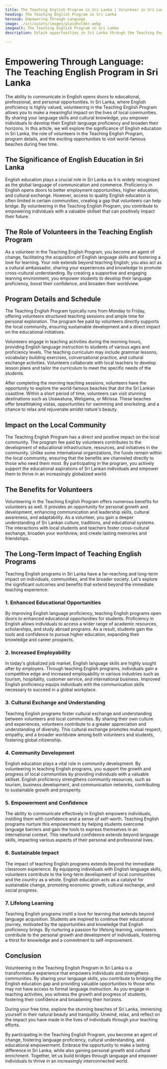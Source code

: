 ```yaml
---
title: The Teaching English Program in Sri Lanka | Volunteer in Sri Lanka
heading: The Teaching English Program in Sri Lanka
herosub: Empowering Through Language
image: ./src/assets/images/placeholder.webp
imagealt: The Teaching English Program in Sri Lanka
description: Unlock opportunities in Sri Lanka through the Teaching English Program. Empower local communities by sharing language skills, broadening horizons, and making a meaningful impact. Explore the significance of English education, the role of volunteers, program details, and enjoy leisure time at world-famous beaches.

---
```


<h1 class="h2 section-title " >Empowering Through Language: The Teaching English Program in Sri Lanka</h1>

The ability to communicate in English opens doors to educational, professional, and personal opportunities. In Sri Lanka, where English proficiency is highly valued, volunteering in the Teaching English Program allows you to make a meaningful impact on the lives of local communities. By sharing your language skills and cultural knowledge, you empower individuals to develop their English language proficiency and broaden their horizons. In this article, we will explore the significance of English education in Sri Lanka, the role of volunteers in the Teaching English Program, program details, and the exciting opportunities to visit world-famous beaches during free time.

<h2 class="h3 section-title " >The Significance of English Education in Sri Lanka</h2>

English education plays a crucial role in Sri Lanka as it is widely recognized as the global language of communication and commerce. Proficiency in English opens doors to better employment opportunities, higher education, and cultural exchange. However, access to quality English education is often limited in certain communities, creating a gap that volunteers can help bridge. By volunteering in the Teaching English Program, you contribute to empowering individuals with a valuable skillset that can positively impact their future.


<h2 class="h3 section-title " >The Role of Volunteers in the Teaching English Program</h2>

As a volunteer in the Teaching English Program, you become an agent of change, facilitating the acquisition of English language skills and fostering a love for learning. Your role extends beyond teaching English; you also act as a cultural ambassador, sharing your experiences and knowledge to promote cross-cultural understanding. By creating a supportive and engaging learning environment, you empower students to develop their language proficiency, boost their confidence, and broaden their worldview.

<h2 class="h3 section-title " >Program Details and Schedule</h2>

The Teaching English Program typically runs from Monday to Friday, offering volunteers structured teaching sessions and ample time for personal exploration. The program fee paid by volunteers directly supports the local community, ensuring sustainable development and a direct impact on the educational initiatives.

Volunteers engage in teaching activities during the morning hours, providing English language instruction to students of various ages and proficiency levels. The teaching curriculum may include grammar lessons, vocabulary building exercises, conversational practice, and cultural exchange activities. Volunteers collaborate with local teachers to develop lesson plans and tailor the curriculum to meet the specific needs of the students.

After completing the morning teaching sessions, volunteers have the opportunity to explore the world-famous beaches that dot the Sri Lankan coastline. Within a short period of time, volunteers can visit stunning destinations such as Unawatuna, Weligama, or Mirissa. These beaches offer breathtaking vistas, opportunities for swimming and snorkeling, and a chance to relax and rejuvenate amidst nature's beauty.

<h2 class="h3 section-title " >Impact on the Local Community</h2>

The Teaching English Program has a direct and positive impact on the local community. The program fee paid by volunteers contributes to the development of educational infrastructure, resources, and initiatives in the community. Unlike some international organizations, the funds remain within the local community, ensuring that the benefits are channeled directly to those who need them most. By participating in the program, you actively support the educational aspirations of Sri Lankan individuals and empower them to thrive in an increasingly globalized world.

<h2 class="h3 section-title " >The Benefits for Volunteers</h2>

Volunteering in the Teaching English Program offers numerous benefits for volunteers as well. It provides an opportunity for personal growth and development, enhancing communication and leadership skills, cultural awareness, and adaptability. As a volunteer, you gain a deeper understanding of Sri Lankan culture, traditions, and educational systems. The interactions with local students and teachers foster cross-cultural exchange, broaden your worldview, and create lasting memories and friendships.

<h2 class="h3 section-title " >The Long-Term Impact of Teaching English Programs</h2>

Teaching English programs in Sri Lanka have a far-reaching and long-term impact on individuals, communities, and the broader society. Let's explore the significant outcomes and benefits that extend beyond the immediate teaching experience:

<div class="margin-l-1">
<h3 class="h4 section-title " >1. Enhanced Educational Opportunities</h3>

By improving English language proficiency, teaching English programs open doors to enhanced educational opportunities for students. Proficiency in English allows individuals to access a wider range of academic resources, scholarships, and study abroad programs. As a result, students gain the tools and confidence to pursue higher education, expanding their knowledge and career prospects.


<h3 class="h4 section-title " >2. Increased Employability</h3>

In today's globalized job market, English language skills are highly sought after by employers. Through teaching English programs, individuals gain a competitive edge and increased employability in various industries such as tourism, hospitality, customer service, and international business. Improved English proficiency equips individuals with the communication skills necessary to succeed in a global workplace.

<h3 class="h4 section-title " >3. Cultural Exchange and Understanding</h3>

Teaching English programs foster cultural exchange and understanding between volunteers and local communities. By sharing their own culture and experiences, volunteers contribute to a greater appreciation and understanding of diversity. This cultural exchange promotes mutual respect, empathy, and a broader worldview among both volunteers and students, fostering global citizenship.

<h3 class="h4 section-title " >4. Community Development</h3>

English education plays a vital role in community development. By volunteering in teaching English programs, you support the growth and progress of local communities by providing individuals with a valuable skillset. English proficiency strengthens community resources, such as tourism, business development, and communication networks, contributing to sustainable growth and prosperity.

<h3 class="h4 section-title " >5. Empowerment and Confidence</h3>

The ability to communicate effectively in English empowers individuals, instilling them with confidence and a sense of self-worth. Teaching English programs nurture this empowerment by helping students overcome language barriers and gain the tools to express themselves in an international context. This newfound confidence extends beyond language skills, impacting various aspects of their personal and professional lives.

<h3 class="h4 section-title " >6. Sustainable Impact</h3>

The impact of teaching English programs extends beyond the immediate classroom experience. By equipping individuals with English language skills, volunteers contribute to the long-term development of local communities and the country as a whole. English education acts as a catalyst for sustainable change, promoting economic growth, cultural exchange, and social progress.

<h3 class="h4 section-title " >7. Lifelong Learning</h3>

Teaching English programs instill a love for learning that extends beyond language acquisition. Students are inspired to continue their educational journey, motivated by the opportunities and knowledge that English proficiency brings. By nurturing a passion for lifelong learning, volunteers contribute to the personal growth and development of individuals, fostering a thirst for knowledge and a commitment to self-improvement.

</div>

<h2 class="h3 section-title " >Conclusion</h2>

Volunteering in the Teaching English Program in Sri Lanka is a transformative experience that empowers individuals and strengthens communities. By sharing your language skills, you contribute to bridging the English education gap and providing valuable opportunities to those who may not have access to formal language instruction. As you engage in teaching activities, you witness the growth and progress of students, fostering their confidence and broadening their horizons.

During your free time, explore the stunning beaches of Sri Lanka, immersing yourself in their natural beauty and tranquility. Unwind, relax, and reflect on the impact you have made in the lives of individuals through your teaching efforts.

By participating in the Teaching English Program, you become an agent of change, fostering language proficiency, cultural understanding, and educational empowerment. Embrace the opportunity to make a lasting difference in Sri Lanka, while also gaining personal growth and cultural enrichment. Together, let us build bridges through language and empower individuals to thrive in an increasingly interconnected world.

<!-- <div id="Gallery">

<ul class="gallery-list" style="
    margin: 8%;
">

<li class="gallery-item">
  <figure class="gallery-image">
    {% image "./src/assets/img/cc/21.jpg", "Sri Lanka Turtle Conservation Volunteers", "(min-width: 300em) 50vw, 100vw" %}
  </figure>
</li>

<li class="gallery-item">
  <figure class="gallery-image">
    {% image "./src/assets/img/cc/3.jpg", "Sri Lanka Turtle Conservation Volunteers", "(min-width: 300em) 50vw, 100vw" %}
  </figure>
</li>

<li class="gallery-item">
  <figure class="gallery-image">
    {% image "./src/assets/img/cc/17.jpg", "Sri Lanka Turtle Conservation Volunteers", "(min-width: 300em) 50vw, 100vw" %}
  </figure>
</li>

<li class="gallery-item">
  <figure class="gallery-image">
    {% image "./src/assets/img/cc/19.jpg", "Sri Lanka Turtle Conservation Volunteers", "(min-width: 300em) 50vw, 100vw" %}
  </figure>
</li>

<li class="gallery-item">
  <figure class="gallery-image">
    {% image "./src/assets/img/cc/20.jpg", "Sri Lanka Turtle Conservation Volunteers", "(min-width: 300em) 50vw, 100vw" %}
  </figure>
</li>

</ul>
</div> -->